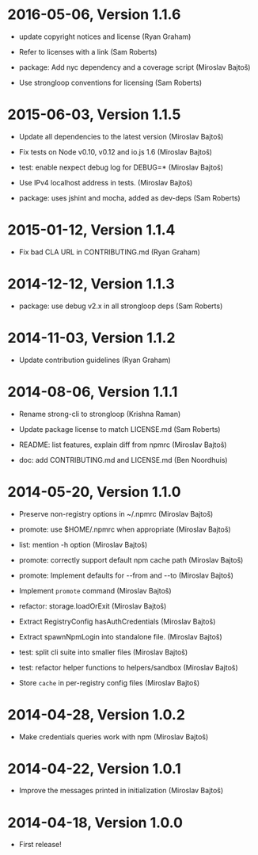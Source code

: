 2016-05-06, Version 1.1.6
=========================

 * update copyright notices and license (Ryan Graham)

 * Refer to licenses with a link (Sam Roberts)

 * package: Add nyc dependency and a coverage script (Miroslav Bajtoš)

 * Use strongloop conventions for licensing (Sam Roberts)


2015-06-03, Version 1.1.5
=========================

 * Update all dependencies to the latest version (Miroslav Bajtoš)

 * Fix tests on Node v0.10, v0.12 and io.js 1.6 (Miroslav Bajtoš)

 * test: enable nexpect debug log for DEBUG=* (Miroslav Bajtoš)

 * Use IPv4 localhost address in tests. (Miroslav Bajtoš)

 * package: uses jshint and mocha, added as dev-deps (Sam Roberts)


2015-01-12, Version 1.1.4
=========================

 * Fix bad CLA URL in CONTRIBUTING.md (Ryan Graham)


2014-12-12, Version 1.1.3
=========================

 * package: use debug v2.x in all strongloop deps (Sam Roberts)


2014-11-03, Version 1.1.2
=========================

 * Update contribution guidelines (Ryan Graham)


2014-08-06, Version 1.1.1
=========================

 * Rename strong-cli to strongloop (Krishna Raman)

 * Update package license to match LICENSE.md (Sam Roberts)

 * README: list features, explain diff from npmrc (Miroslav Bajtoš)

 * doc: add CONTRIBUTING.md and LICENSE.md (Ben Noordhuis)


2014-05-20, Version 1.1.0
=========================

 * Preserve non-registry options in ~/.npmrc (Miroslav Bajtoš)

 * promote: use $HOME/.npmrc when appropriate (Miroslav Bajtoš)

 * list: mention -h option (Miroslav Bajtoš)

 * promote: correctly support default npm cache path (Miroslav Bajtoš)

 * promote: Implement defaults for --from and --to (Miroslav Bajtoš)

 * Implement `promote` command (Miroslav Bajtoš)

 * refactor: storage.loadOrExit (Miroslav Bajtoš)

 * Extract RegistryConfig hasAuthCredentials (Miroslav Bajtoš)

 * Extract spawnNpmLogin into standalone file. (Miroslav Bajtoš)

 * test: split cli suite into smaller files (Miroslav Bajtoš)

 * test: refactor helper functions to helpers/sandbox (Miroslav Bajtoš)

 * Store `cache` in per-registry config files (Miroslav Bajtoš)


2014-04-28, Version 1.0.2
=========================

 * Make credentials queries work with npm (Miroslav Bajtoš)


2014-04-22, Version 1.0.1
=========================

 * Improve the messages printed in initialization (Miroslav Bajtoš)


2014-04-18, Version 1.0.0
=========================

 * First release!
